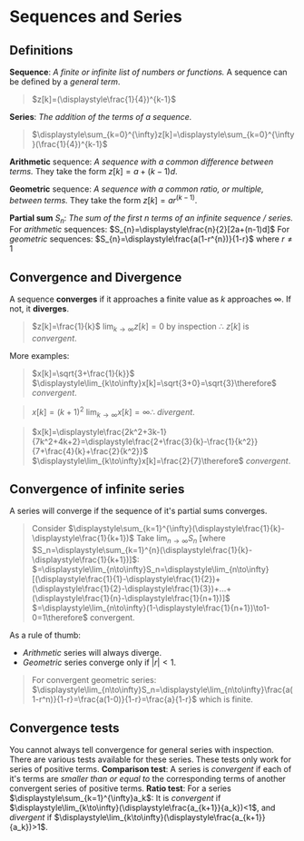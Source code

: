 
# Sequences and Series
## Definitions
**Sequence**: *A finite or infinite list of numbers or functions.*
A sequence can be defined by a *general term*.
> $z[k]=(\displaystyle\frac{1}{4})^{k-1}$

**Series**: *The addition of the terms of a sequence.*
> $\displaystyle\sum_{k=0}^{\infty}z[k]=\displaystyle\sum_{k=0}^{\infty}(\frac{1}{4})^{k-1}$

**Arithmetic** sequence: *A sequence with a common difference between terms.*
They take the form $z[k]=a+(k-1)d$.

**Geometric** sequence: *A sequence with a common ratio, or multiple, between terms.*
They take the form $z[k]=ar^{(k-1)}$.

**Partial sum** $S_{n}$: *The sum of the first $n$ terms of an infinite sequence / series.*
For *arithmetic* sequences: $S_{n}=\displaystyle\frac{n}{2}[2a+(n-1)d]$
For *geometric* sequences: $S_{n}=\displaystyle\frac{a(1-r^{n})}{1-r}$ where $r \neq 1$

## Convergence and Divergence
A sequence **converges** if it approaches a finite value as $k$ approaches $\infty$. If not, it **diverges**.
>$z[k]=\frac{1}{k}$
$\displaystyle\lim_{k\to\infty}z[k]=0$ by inspection $\therefore$ $z[k]$ is *convergent*.

More examples:
>$x[k]=\sqrt{3+\frac{1}{k}}$
$\displaystyle\lim_{k\to\infty}x[k]=\sqrt{3+0}=\sqrt{3}\therefore$ *convergent*.

>$x[k]=(k+1)^2$
$\displaystyle\lim_{k\to\infty}x[k]=\infty\therefore$ *divergent*.

>$x[k]=\displaystyle\frac{2k^2+3k-1}{7k^2+4k+2}=\displaystyle\frac{2+\frac{3}{k}-\frac{1}{k^2}}{7+\frac{4}{k}+\frac{2}{k^2}}$
$\displaystyle\lim_{k\to\infty}x[k]=\frac{2}{7}\therefore$ *convergent*.

## Convergence of infinite series
A series will converge if the sequence of it's partial sums converges.
>Consider $\displaystyle\sum_{k=1}^{\infty}(\displaystyle\frac{1}{k}-\displaystyle\frac{1}{k+1})$
Take $\displaystyle\lim_{n\to\infty}S_n$ [where $S_n=\displaystyle\sum_{k=1}^{n}(\displaystyle\frac{1}{k}-\displaystyle\frac{1}{k+1})]$: 
$=\displaystyle\lim_{n\to\infty}S_n=\displaystyle\lim_{n\to\infty}[(\displaystyle\frac{1}{1}-\displaystyle\frac{1}{2})+(\displaystyle\frac{1}{2}-\displaystyle\frac{1}{3})+...+(\displaystyle\frac{1}{n}-\displaystyle\frac{1}{n+1})]$
$=\displaystyle\lim_{n\to\infty}(1-\displaystyle\frac{1}{n+1})\to1-0=1\therefore$ convergent.

As a rule of thumb:
- *Arithmetic* series will always diverge.
- *Geometric* series converge only if $|r|<1.$
>For convergent geometric series:
$\displaystyle\lim_{n\to\infty}S_n=\displaystyle\lim_{n\to\infty}\frac{a(1-r^n)}{1-r}=\frac{a(1-0)}{1-r}=\frac{a}{1-r}$ which is finite.

## Convergence tests
You cannot always tell convergence for general series with inspection. There are various tests available for these series. These tests only work for series of positive terms.
**Comparison test**: A series is *convergent* if each of it's terms are *smaller than or equal to* the corresponding terms of another convergent series of positive terms.
**Ratio test**: For a series $\displaystyle\sum_{k=1}^{\infty}a_k$:
It is *convergent* if $\displaystyle\lim_{k\to\infty}(\displaystyle\frac{a_{k+1}}{a_k})<1$, and *divergent* if $\displaystyle\lim_{k\to\infty}(\displaystyle\frac{a_{k+1}}{a_k})>1$.
